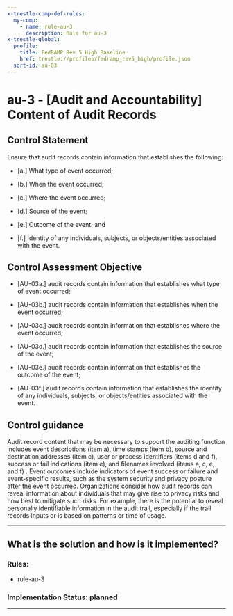 ```yaml
---
x-trestle-comp-def-rules:
  my-comp:
    - name: rule-au-3
      description: Rule for au-3
x-trestle-global:
  profile:
    title: FedRAMP Rev 5 High Baseline
    href: trestle://profiles/fedramp_rev5_high/profile.json
  sort-id: au-03
---
```


# au-3 - \[Audit and Accountability\] Content of Audit Records

## Control Statement

Ensure that audit records contain information that establishes the following:

- \[a.\] What type of event occurred;

- \[b.\] When the event occurred;

- \[c.\] Where the event occurred;

- \[d.\] Source of the event;

- \[e.\] Outcome of the event; and

- \[f.\] Identity of any individuals, subjects, or objects/entities associated with the event.

## Control Assessment Objective

- \[AU-03a.\] audit records contain information that establishes what type of event occurred;

- \[AU-03b.\] audit records contain information that establishes when the event occurred;

- \[AU-03c.\] audit records contain information that establishes where the event occurred;

- \[AU-03d.\] audit records contain information that establishes the source of the event;

- \[AU-03e.\] audit records contain information that establishes the outcome of the event;

- \[AU-03f.\] audit records contain information that establishes the identity of any individuals, subjects, or objects/entities associated with the event.

## Control guidance

Audit record content that may be necessary to support the auditing function includes event descriptions (item a), time stamps (item b), source and destination addresses (item c), user or process identifiers (items d and f), success or fail indications (item e), and filenames involved (items a, c, e, and f) . Event outcomes include indicators of event success or failure and event-specific results, such as the system security and privacy posture after the event occurred. Organizations consider how audit records can reveal information about individuals that may give rise to privacy risks and how best to mitigate such risks. For example, there is the potential to reveal personally identifiable information in the audit trail, especially if the trail records inputs or is based on patterns or time of usage.

______________________________________________________________________

## What is the solution and how is it implemented?

<!-- For implementation status enter one of: implemented, partial, planned, alternative, not-applicable -->

<!-- Note that the list of rules under ### Rules: is read-only and changes will not be captured after assembly to JSON -->

<!-- Add control implementation description here for control: au-3 -->

### Rules:

  - rule-au-3

### Implementation Status: planned

______________________________________________________________________

